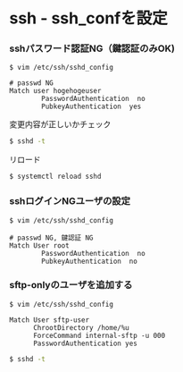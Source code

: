 # ssh - ssh_confを設定

### sshパスワード認証NG（鍵認証のみOK)



```sshd_config
$ vim /etc/ssh/sshd_config
 
# passwd NG
Match user hogehogeuser
        PasswordAuthentication  no
        PubkeyAuthentication  yes
```

変更内容が正しいかチェック

```bash
$ sshd -t
```

リロード

```bash
$ systemctl reload sshd
```


### sshログインNGユーザの設定

```sshd_config
$ vim /etc/ssh/sshd_config

# passwd NG, 鍵認証 NG        
Match User root
        PasswordAuthentication  no
        PubkeyAuthentication  no
```


### sftp-onlyのユーザを追加する


```ssh
$ vim /etc/ssh/sshd_config

Match User sftp-user
      ChrootDirectory /home/%u
      ForceCommand internal-sftp -u 000
      PasswordAuthentication yes
```

```bash
$ sshd -t 
```

